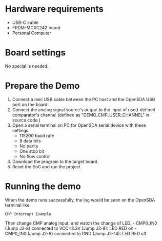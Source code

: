 Hardware requirements
===================
- USB-C cable
- FRDM-MCXC242 board
- Personal Computer

Board settings
============
No special is needed.

Prepare the Demo
===============
1.  Connect a mini USB cable between the PC host and the OpenSDA USB port on the board.
2.  Connect the analog signal source's output to the input of used-defined comparator's channel (defined as 
"DEMO_CMP_USER_CHANNEL" in source code.)
3.  Open a serial terminal on PC for OpenSDA serial device with these settings:
    - 115200 baud rate
    - 8 data bits
    - No parity
    - One stop bit
    - No flow control
4.  Download the program to the target board.
5.  Reset the SoC and run the project.

Running the demo
===============
When the demo runs successfully, the log would be seen on the OpenSDA terminal like:

~~~~~~~~~~~~~~~~~~~~~
CMP interrupt Example
~~~~~~~~~~~~~~~~~~~~~

Then change CMP analog input, and watch the change of LED.
    - CMP0_IN0 (Jump J2-8) connected to VCC=3.3V (Jump J3-8): LED RED on
    - CMP0_IN0 (Jump J2-8) connected to GND (Jump J2-14): LED RED off
